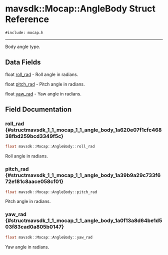 # mavsdk::Mocap::AngleBody Struct Reference
`#include: mocap.h`

----


Body angle type. 


## Data Fields


float [roll_rad](#structmavsdk_1_1_mocap_1_1_angle_body_1a620e07f1cfc46838fbd259bcd3349f5c)  - Roll angle in radians.

float [pitch_rad](#structmavsdk_1_1_mocap_1_1_angle_body_1a39b9a29c733f672e181c8aace058cf01)  - Pitch angle in radians.

float [yaw_rad](#structmavsdk_1_1_mocap_1_1_angle_body_1a0f13a8d64be1d503f83cad0a805b0147)  - Yaw angle in radians.


## Field Documentation


### roll_rad {#structmavsdk_1_1_mocap_1_1_angle_body_1a620e07f1cfc46838fbd259bcd3349f5c}

```cpp
float mavsdk::Mocap::AngleBody::roll_rad
```


Roll angle in radians.


### pitch_rad {#structmavsdk_1_1_mocap_1_1_angle_body_1a39b9a29c733f672e181c8aace058cf01}

```cpp
float mavsdk::Mocap::AngleBody::pitch_rad
```


Pitch angle in radians.


### yaw_rad {#structmavsdk_1_1_mocap_1_1_angle_body_1a0f13a8d64be1d503f83cad0a805b0147}

```cpp
float mavsdk::Mocap::AngleBody::yaw_rad
```


Yaw angle in radians.

